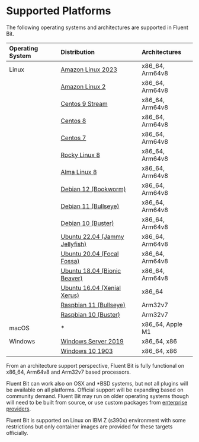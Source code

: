 # Supported Platforms

The following operating systems and architectures are supported in Fluent Bit.

| Operating System | Distribution | Architectures |
| :--- | :--- | :--- |
| Linux | [Amazon Linux 2023](linux/amazon-linux.md) | x86\_64, Arm64v8 |
|  | [Amazon Linux 2](linux/amazon-linux.md) | x86\_64, Arm64v8 |
|  | [Centos 9 Stream](linux/redhat-centos.md) | x86\_64, Arm64v8 |
|  | [Centos 8](linux/redhat-centos.md) | x86\_64, Arm64v8 |
|  | [Centos 7](linux/redhat-centos.md) | x86\_64, Arm64v8 |
|  | [Rocky Linux 8](linux/redhat-centos.md) | x86\_64, Arm64v8 |
|  | [Alma Linux 8](linux/redhat-centos.md) | x86\_64, Arm64v8 |
|  | [Debian 12 \(Bookworm\)](linux/debian.md) | x86\_64, Arm64v8 |
|  | [Debian 11 \(Bullseye\)](linux/debian.md) | x86\_64, Arm64v8 |
|  | [Debian 10 \(Buster\)](linux/debian.md) | x86\_64, Arm64v8 |
|  | [Ubuntu 22.04 \(Jammy Jellyfish\)](linux/ubuntu.md) | x86\_64, Arm64v8 |
|  | [Ubuntu 20.04 \(Focal Fossa\)](linux/ubuntu.md) | x86\_64, Arm64v8 |
|  | [Ubuntu 18.04 \(Bionic Beaver\)](linux/ubuntu.md) | x86\_64, Arm64v8 |
|  | [Ubuntu 16.04 \(Xenial Xerus\)](linux/ubuntu.md) | x86\_64 |
|  | [Raspbian 11 \(Bullseye\)](linux/raspbian-raspberry-pi.md) | Arm32v7 |
|  | [Raspbian 10 \(Buster\)](linux/raspbian-raspberry-pi.md) | Arm32v7 |
| macOS | * | x86_64, Apple M1 |
| Windows | [Windows Server 2019](windows.md) | x86\_64, x86 |
|  | [Windows 10 1903](windows.md) | x86\_64, x86 |

From an architecture support perspective, Fluent Bit is fully functional on x86\_64, Arm64v8 and Arm32v7 based processors.

Fluent Bit can work also on OSX and \*BSD systems, but not all plugins will be available on all platforms.
Official support will be expanding based on community demand.
Fluent Bit may run on older operating systems though will need to be built from source, or use custom packages from [enterprise providers](https://fluentbit.io/enterprise).

Fluent Bit is supported on Linux on IBM Z (s390x) environment with some restrictions but only container images are provided for these targets officially.
